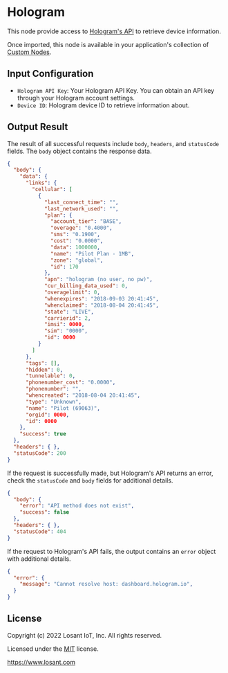 # Hologram

This node provide access to [Hologram's API](https://hologram.io/docs/reference/cloud/http/#/reference/device-management/devices/get-a-device) to retrieve device information.

Once imported, this node is available in your application's collection of [Custom Nodes](https://docs.losant.com/workflows/custom-nodes/overview/).

## Input Configuration

* `Hologram API Key`: Your Hologram API Key. You can obtain an API key through your Hologram account settings.
* `Device ID`: Hologram device ID to retrieve information about.

## Output Result

The result of all successful requests include `body`, `headers`, and `statusCode` fields. The `body` object contains the response data.

```json
{
  "body": {
    "data": {
      "links": {
        "cellular": [
          {
            "last_connect_time": "",
            "last_network_used": "",
            "plan": {
              "account_tier": "BASE",
              "overage": "0.4000",
              "sms": "0.1900",
              "cost": "0.0000",
              "data": 1000000,
              "name": "Pilot Plan - 1MB",
              "zone": "global",
              "id": 170
            },
            "apn": "hologram (no user, no pw)",
            "cur_billing_data_used": 0,
            "overagelimit": 0,
            "whenexpires": "2018-09-03 20:41:45",
            "whenclaimed": "2018-08-04 20:41:45",
            "state": "LIVE",
            "carrierid": 2,
            "imsi": 0000,
            "sim": "0000",
            "id": 0000
          }
        ]
      },
      "tags": [],
      "hidden": 0,
      "tunnelable": 0,
      "phonenumber_cost": "0.0000",
      "phonenumber": "",
      "whencreated": "2018-08-04 20:41:45",
      "type": "Unknown",
      "name": "Pilot (69063)",
      "orgid": 0000,
      "id": 0000
    },
    "success": true
  },
  "headers": { },
  "statusCode": 200
}
```

If the request is successfully made, but Hologram's API returns an error, check the `statusCode` and `body` fields for additional details.

```json
{
  "body": {
    "error": "API method does not exist",
    "success": false
  },
  "headers": { },
  "statusCode": 404
}
```

If the request to Hologram's API fails, the output contains an `error` object with additional details.

```json
{
  "error": {
    "message": "Cannot resolve host: dashboard.hologram.io",
  }
}
```

## License

Copyright (c) 2022 Losant IoT, Inc. All rights reserved.

Licensed under the [MIT](https://github.com/Losant/losant-templates/blob/master/LICENSE.txt) license.

https://www.losant.com